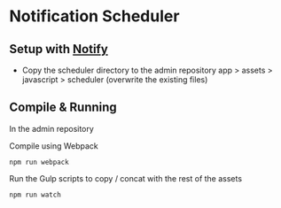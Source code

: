 # Notification Scheduler


## Setup with [Notify](https://github.com/cds-snc/notification-admin)

- Copy the scheduler directory to the admin repository
  app > assets > javascript > scheduler (overwrite the existing files)

## Compile & Running

In the admin repository

Compile using Webpack

```
npm run webpack
```

Run the Gulp scripts to copy / concat with the rest of the assets
```
npm run watch
```

